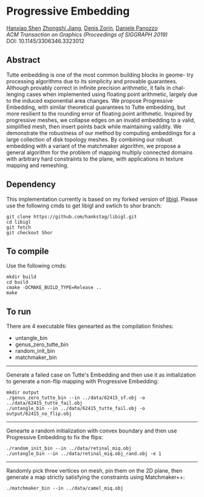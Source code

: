 # Progressive Embedding

[Hanxiao Shen](http://cs.nyu.edu/~hanxiao/) [Zhongshi Jiang](http://cs.nyu.edu/~zhongshi/), [Denis Zorin](https://cims.nyu.edu/gcl/denis.html), [Daniele Panozzo](http://cs.nyu.edu/~panozzo/)<br/>
*ACM Transaction on Graphics (Proceedings of SIGGRAPH 2019)*<br/>
DOI: 10.1145/3306346.3323012

## Abstract
Tutte embedding is one of the most common building blocks in geome- try processing algorithms due to its simplicity and provable guarantees. Although provably correct in infinite precision arithmetic, it fails in chal- lenging cases when implemented using floating point arithmetic, largely due to the induced exponential area changes.
We propose Progressive Embedding, with similar theoretical guarantees to Tutte embedding, but more resilient to the rounding error of floating point arithmetic. Inspired by progressive meshes, we collapse edges on an invalid embedding to a valid, simplified mesh, then insert points back while maintaining validity. We demonstrate the robustness of our method by computing embeddings for a large collection of disk topology meshes.
By combining our robust embedding with a variant of the matchmaker algorithm, we propose a general algorithm for the problem of mapping multiply connected domains with arbitrary hard constraints to the plane, with applications in texture mapping and remeshing.

## Dependency

This implementation currently is based on my forked version of [libigl](https://github.com/hankstag/libigl/tree/Shor). Please use the following cmds to get libigl and swtich to shor branch:
```
git clone https://github.com/hankstag/libigl.git
cd libigl
git fetch
git checkout Shor
```

## To compile

Use the following cmds:
```
mkdir build
cd build
cmake -DCMAKE_BUILD_TYPE=Release ..
make
```

## To run

There are 4 executable files genearted as the compilation finishes:

- untangle_bin
- genus_zero_tutte_bin
- random_init_bin
- matchmaker_bin

---

Generate a failed case on Tutte's Embedding and then use it as initialization to generate a non-flip mapping with Progressive Embedding:
```
mkdir output
./genus_zero_tutte_bin --in ../data/62415_sf.obj -o ../data/62415_tutte_fail.obj
./untangle_bin --in ../data/62415_tutte_fail.obj -o output/62415_no_flip.obj
```

---

Genearte a random initialization with convex boundary and then use Progressive Embedding to fix the flips:
```
./random_init_bin --in ../data/retinal_miq.obj
./untangle_bin --in ../data/retinal_miq.obj_rand.obj -e 1
```

---

Randomly pick three vertices on mesh, pin them on the 2D plane, then generate a map
strictly satisfying the constraints using Matchmaker++:
```
./matchmaker_bin --in ../data/camel_miq.obj
```

